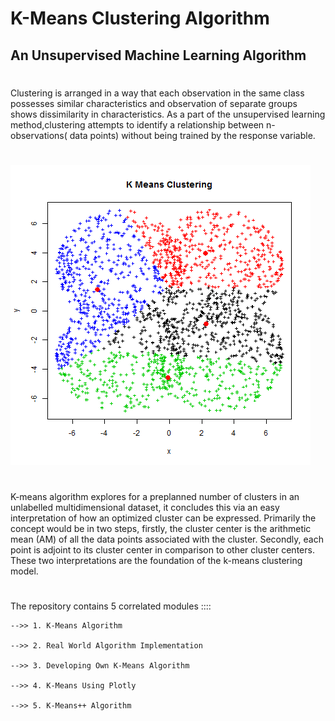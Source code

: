 # K-Means Clustering Algorithm
## An Unsupervised Machine Learning Algorithm
#
Clustering is arranged in a way that each observation in the same class possesses similar characteristics and observation of separate groups shows dissimilarity in characteristics. As a part of the unsupervised learning method,clustering attempts to identify a relationship between n-observations( data points) without being trained by the response variable.
#
![kmeansanimation](Output/Kmeansanimation.gif)

#
K-means algorithm explores for a preplanned number of clusters in an unlabelled multidimensional dataset, it concludes this via an easy interpretation of how an optimized cluster can be expressed. Primarily the concept would be in two steps, firstly,  the cluster center is the arithmetic mean (AM) of all the data points associated with the cluster. Secondly, each point is adjoint to its cluster center in comparison to other cluster centers. These two interpretations are the foundation of the k-means clustering model.

#

The repository contains 5 correlated modules ::::

    -->> 1. K-Means Algorithm
    
    -->> 2. Real World Algorithm Implementation

    -->> 3. Developing Own K-Means Algorithm
    
    -->> 4. K-Means Using Plotly

    -->> 5. K-Means++ Algorithm


#
